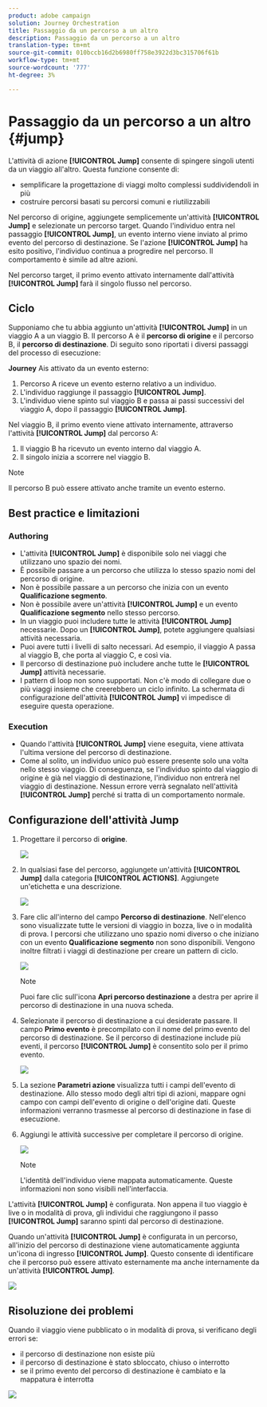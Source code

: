 ```yaml
---
product: adobe campaign
solution: Journey Orchestration
title: Passaggio da un percorso a un altro
description: Passaggio da un percorso a un altro
translation-type: tm+mt
source-git-commit: 010bccb16d2b6980ff758e3922d3bc315706f61b
workflow-type: tm+mt
source-wordcount: '777'
ht-degree: 3%

---
```



# Passaggio da un percorso a un altro {#jump}

L&#39;attività di azione **[!UICONTROL Jump]** consente di spingere singoli utenti da un viaggio all&#39;altro. Questa funzione consente di:

* semplificare la progettazione di viaggi molto complessi suddividendoli in più
* costruire percorsi basati su percorsi comuni e riutilizzabili

Nel percorso di origine, aggiungete semplicemente un&#39;attività **[!UICONTROL Jump]** e selezionate un percorso target. Quando l&#39;individuo entra nel passaggio **[!UICONTROL Jump]**, un evento interno viene inviato al primo evento del percorso di destinazione. Se l&#39;azione **[!UICONTROL Jump]** ha esito positivo, l&#39;individuo continua a progredire nel percorso. Il comportamento è simile ad altre azioni.

Nel percorso target, il primo evento attivato internamente dall&#39;attività **[!UICONTROL Jump]** farà il singolo flusso nel percorso.

## Ciclo

Supponiamo che tu abbia aggiunto un&#39;attività **[!UICONTROL Jump]** in un viaggio A a un viaggio B. Il percorso A è il **percorso di origine** e il percorso B, il **percorso di destinazione**.
Di seguito sono riportati i diversi passaggi del processo di esecuzione:

**Journey** Ais attivato da un evento esterno:

1. Percorso A riceve un evento esterno relativo a un individuo.
1. L&#39;individuo raggiunge il passaggio **[!UICONTROL Jump]**.
1. L&#39;individuo viene spinto sul viaggio B e passa ai passi successivi del viaggio A, dopo il passaggio **[!UICONTROL Jump]**.

Nel viaggio B, il primo evento viene attivato internamente, attraverso l&#39;attività **[!UICONTROL Jump]** dal percorso A:

1. Il viaggio B ha ricevuto un evento interno dal viaggio A.
1. Il singolo inizia a scorrere nel viaggio B.

>[!NOTE]
>
>Il percorso B può essere attivato anche tramite un evento esterno.

## Best practice e limitazioni

### Authoring

* L&#39;attività **[!UICONTROL Jump]** è disponibile solo nei viaggi che utilizzano uno spazio dei nomi.
* È possibile passare a un percorso che utilizza lo stesso spazio nomi del percorso di origine.
* Non è possibile passare a un percorso che inizia con un evento **Qualificazione segmento**.
* Non è possibile avere un&#39;attività **[!UICONTROL Jump]** e un evento **Qualificazione segmento** nello stesso percorso.
* In un viaggio puoi includere tutte le attività **[!UICONTROL Jump]** necessarie. Dopo un **[!UICONTROL Jump]**, potete aggiungere qualsiasi attività necessaria.
* Puoi avere tutti i livelli di salto necessari. Ad esempio, il viaggio A passa al viaggio B, che porta al viaggio C, e così via.
* Il percorso di destinazione può includere anche tutte le **[!UICONTROL Jump]** attività necessarie.
* I pattern di loop non sono supportati. Non c&#39;è modo di collegare due o più viaggi insieme che creerebbero un ciclo infinito. La schermata di configurazione dell&#39;attività **[!UICONTROL Jump]** vi impedisce di eseguire questa operazione.

### Execution

* Quando l&#39;attività **[!UICONTROL Jump]** viene eseguita, viene attivata l&#39;ultima versione del percorso di destinazione.
* Come al solito, un individuo unico può essere presente solo una volta nello stesso viaggio. Di conseguenza, se l&#39;individuo spinto dal viaggio di origine è già nel viaggio di destinazione, l&#39;individuo non entrerà nel viaggio di destinazione. Nessun errore verrà segnalato nell&#39;attività **[!UICONTROL Jump]** perché si tratta di un comportamento normale.

## Configurazione dell&#39;attività Jump

1. Progettare il percorso di **origine**.

   ![](../assets/jump1.png)

1. In qualsiasi fase del percorso, aggiungete un&#39;attività **[!UICONTROL Jump]** dalla categoria **[!UICONTROL ACTIONS]**. Aggiungete un&#39;etichetta e una descrizione.

   ![](../assets/jump2.png)

1. Fare clic all&#39;interno del campo **Percorso di destinazione**.
Nell&#39;elenco sono visualizzate tutte le versioni di viaggio in bozza, live o in modalità di prova. I percorsi che utilizzano uno spazio nomi diverso o che iniziano con un evento **Qualificazione segmento** non sono disponibili. Vengono inoltre filtrati i viaggi di destinazione per creare un pattern di ciclo.

   ![](../assets/jump3.png)

   >[!NOTE]
   >
   >Puoi fare clic sull&#39;icona **Apri percorso destinazione** a destra per aprire il percorso di destinazione in una nuova scheda.

1. Selezionate il percorso di destinazione a cui desiderate passare.
Il campo **Primo evento** è precompilato con il nome del primo evento del percorso di destinazione. Se il percorso di destinazione include più eventi, il percorso **[!UICONTROL Jump]** è consentito solo per il primo evento.

   ![](../assets/jump4.png)

1. La sezione **Parametri azione** visualizza tutti i campi dell&#39;evento di destinazione. Allo stesso modo degli altri tipi di azioni, mappare ogni campo con campi dell&#39;evento di origine o dell&#39;origine dati. Queste informazioni verranno trasmesse al percorso di destinazione in fase di esecuzione.
1. Aggiungi le attività successive per completare il percorso di origine.

   ![](../assets/jump5.png)


   >[!NOTE]
   >
   >L&#39;identità dell&#39;individuo viene mappata automaticamente. Queste informazioni non sono visibili nell&#39;interfaccia.

L&#39;attività **[!UICONTROL Jump]** è configurata. Non appena il tuo viaggio è live o in modalità di prova, gli individui che raggiungono il passo **[!UICONTROL Jump]** saranno spinti dal percorso di destinazione.

Quando un&#39;attività **[!UICONTROL Jump]** è configurata in un percorso, all&#39;inizio del percorso di destinazione viene automaticamente aggiunta un&#39;icona di ingresso **[!UICONTROL Jump]**. Questo consente di identificare che il percorso può essere attivato esternamente ma anche internamente da un&#39;attività **[!UICONTROL Jump]**.

![](../assets/jump7.png)

## Risoluzione dei problemi

Quando il viaggio viene pubblicato o in modalità di prova, si verificano degli errori se:
* il percorso di destinazione non esiste più
* il percorso di destinazione è stato sbloccato, chiuso o interrotto
* se il primo evento del percorso di destinazione è cambiato e la mappatura è interrotta

![](../assets/jump6.png)
